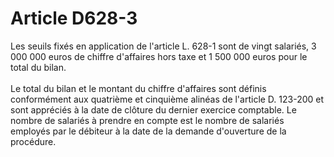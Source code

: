 # Article D628-3

<div align="left">Les seuils fixés en application de l'article L. 628-1 sont de vingt salariés, 3 000 000 euros de chiffre d'affaires hors taxe et 1 500 000 euros pour le total du bilan. <br/>
<br/>Le total du bilan et le montant du chiffre d'affaires sont définis conformément aux quatrième et cinquième alinéas de l'article D. 123-200 et sont appréciés à la date de clôture du dernier exercice comptable. Le nombre de salariés à prendre en compte est le nombre de salariés employés par le débiteur à la date de la demande d'ouverture de la procédure.<br/>
</div>
